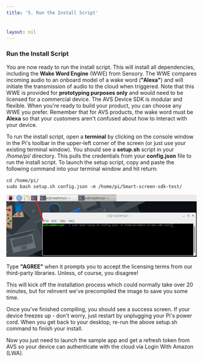 ```yaml
---
title: '5. Run the Install Script'


layout: nil
---
```



### Run the Install Script

You are now ready to run the install script. This will install all dependencies, including the **Wake Word Engine** (WWE) from Sensory.  The WWE compares incoming audio to an onboard model of a wake word (**"Alexa"**) and will initiate the transmission of audio to the cloud when triggered.  Note that this WWE is provided for **prototyping purposes only** and would need to be licensed for a commercial device.  The AVS Device SDK is modular and flexible. When you're ready to build your product, you can choose any WWE you prefer. Remember that for AVS products, the wake word must be **Alexa** so that your customers aren't confused about how to interact with your device.

To run the install script, open a **terminal** by clicking on the console window in the Pi's toolbar in the upper-left corner of the screen (or just use your existing terminal window). You should see a **setup.sh** script in your */home/pi/* directory. This pulls the credentials from your **config.json** file to run the install script. To launch the setup script, copy and paste the following command into your terminal window and hit return:

```
cd /home/pi/
sudo bash setup.sh config.json -m /home/pi/Smart-screen-sdk-test/
```

![run_script](../assets/configTerm.png)


Type **"AGREE"** when it prompts you to accept the licensing terms from our third-party libraries.  Unless, of course, you disagree!

This will kick off the installation process which could normally take over 20 minutes, but for reInvent we've precompiled the image to save you some time.  

Once you've finished compiling, you should see a success screen.  If your device freezes up - don't worry, just restart by unplugging your Pi's power cord.  When you get back to your desktop, re-run the above setup.sh command to finish your install.


Now you just need to launch the sample app and get a refresh token from AVS so your device can authenticate with the cloud via Login With Amazon (LWA).  








